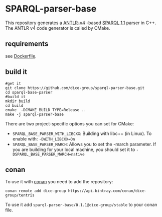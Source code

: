 # SPARQL-parser-base

This repository generates a [ANTLR-v4](https://github.com/antlr/antlr4) -based [SPARQL 1.1](https://www.w3.org/TR/sparql11-overview/) parser in C++. The ANTLR v4 code generator is called by CMake.

## requirements

see [Dockerfile](Dockerfile). 

## build it

```shell
#get it 
git clone https://github.com/dice-group/sparql-parser-base.git
cd sparql-base-parser
#build it
mkdir build
cd build
cmake  -DCMAKE_BUILD_TYPE=Release ..
make -j sparql-parser-base
```

There are two project-specific options you can set for CMake:

- `SPARQL_BASE_PARSER_WITH_LIBCXX`: Building with libc++ (in Linux). To enable with: `-DWITH_LIBCXX=On`
- `SPARQL_BASE_PARSER_MARCH`: Allows you to set the -march parameter. If you are building for your local machine, you should set it to `-DSPARQL_BASE_PARSER_MARCH=native` 

## conan

To use it with [conan](https://conan.io/) you need to add the repository:
```shell
conan remote add dice-group https://api.bintray.com/conan/dice-group/tentris
```

To use it add `sparql-parser-base/0.1.1@dice-group/stable` to your conan file. 

